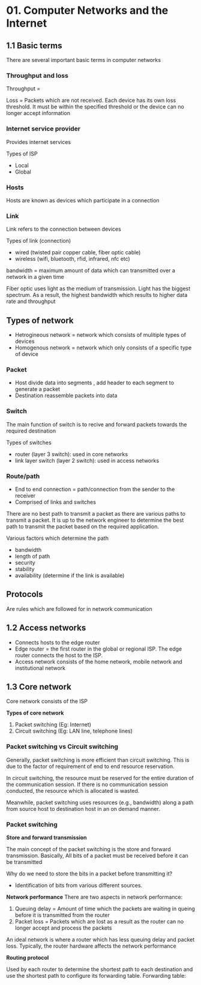 # 01. Computer  Networks and the Internet

## 1.1 Basic terms
There are several important basic terms in computer networks

### Throughput and loss
Throughput =

Loss = Packets which are not received. Each device has its own loss threshold. It must be within the specified threshold or the device can no longer accept information

### Internet service provider
Provides internet services 

Types of ISP
- Local
- Global

### Hosts
Hosts are known as devices which participate in a connection

### Link
Link refers to the connection between devices

Types of link (connection)
- wired (twisted pair copper cable, fiber optic cable)
- wireless (wifi, bluetooth, rfid, infrared, nfc etc)

bandwidth = maximum amount of data which can transmitted over a network in a given time

Fiber optic uses light as the medium of transmission. Light has the biggest spectrum. As a result, the highest bandwidth which results to higher data rate and throughput

## Types of network
- Hetrogineous network = network which consists of mulitiple types of devices
- Homogenous network = network which only consists of a specific type of device

### Packet
- Host divide data into segments , add header to each segment to generate a packet
- Destination reassemble packets into data

### Switch
The main function of switch is to recive and forward packets towards the required destination

Types of switches
- router (layer 3 switch): used in core networks
- link layer switch (layer 2 switch): used in access networks

### Route/path
- End to end connection = path/connection from the sender to the receiver
- Comprised of links and switches

There are no best path to transmit a packet as there are various paths to transmit a packet. It is up to the network engineer to determine the best path to transmit the packet based on the required application.

Various factors which determine the path
- bandwidth
- length of path
- security
- stability
- availability (determine if the link is available)

## Protocols
Are rules which are followed for in network communication

## 1.2 Access networks
- Connects hosts to the edge router
- Edge router = the first router in the global or regional ISP. The edge router connects the host to the ISP.
- Access network consists of the home network, mobile network and institutional network

## 1.3 Core network
Core network consists of the ISP

**Types of core network**
1. Packet switching (Eg: Internet)
2. Circuit switching (Eg: LAN line, telephone lines)

### Packet switching vs Circuit switching
Generally, packet switching is more efficient than circuit switching. This is due to the factor of requirement of end to end resource reservation.

In circuit switching, the resource must be reserved for the entire duration of the communication session. If there is no communication session conducted, the resource which is allocated is wasted.

Meanwhile, packet switching uses resources (e.g., bandwidth) along a path from source host to destination host in an on demand manner.

### Packet switching

**Store and forward transmission**

The main concept of the packet switching is the store and forward transmission. Basically, All bits of a packet must be received before it can be transmitted

Why do we need to store the bits in a packet before transmitting it?
- Identification of bits from various different sources.

**Network performance**
There are two aspects in network performance:
1. Queuing delay =  Amount of time which the packets are waiting in queing before it is transmitted from the router
2. Packet loss = Packets which are lost as a result as the router can no longer accept and process the packets

An ideal network is where a router which has less queuing delay and packet loss. Typically, the router hardware affects the network performance

**Routing protocol**

Used by each router to determine the shortest path to each destination and use the shortest path to configure its forwarding table.
Forwarding table: 
